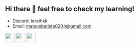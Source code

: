 ## Hi there 👋  feel free to check my learning!
- Discord: lerathkk <br>
- Email: mateusbatista0204@gmail.com

<img src="https://cdn.jsdelivr.net/gh/devicons/devicon@latest/icons/javascript/javascript-original.svg" width=30px />  <img src="https://cdn.jsdelivr.net/gh/devicons/devicon@latest/icons/html5/html5-original.svg" width=30px/> <img src="https://cdn.jsdelivr.net/gh/devicons/devicon@latest/icons/vscode/vscode-original.svg"  width=30px/>
          
